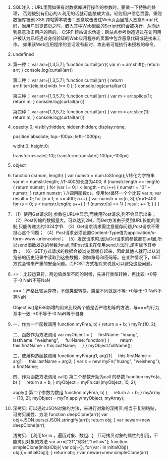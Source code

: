 1.
    SQL注入：URL里面如果有对数据库进行操作的参数时，要做一下特殊的处理，
否则被别有用心的人利用的话就可能酿成大错，轻则用户信息泄露，重则数据库被删
    XSS 跨站脚本攻击：恶意攻击者往Web页面里插入恶意Script代码，当用户浏览该页之时，嵌入其中Web里面的Script代码会被执行，从而达到恶意攻击用户的目的。
    CSRF 跨站请求伪造：跨站点参考伪造通过在访问用户被认为已经通过身份验证的Web应用程序的页面中包含恶意代码或链接来工作。 如果该Web应用程序的会话没有超时，攻击者可能执行未授权的命令。

2.
    undefined
3.
    第一种：
    var arr=[1,3,5,7];
    function curtail(arr){
        var m = arr.shift();
        return arr;
    }
    console.log(curtail(arr))

    第二种：
    var arr=[1,3,5,7];
    function curtail(arr) {
        return arr.filter((ele,idx)=>idx !== 0 );
    }
    console.log(curtail(arr))

    第三种：
    var arr=[1,3,5,7];
    function curtail(arr) {
    var m = arr.splice(1);
        return m;
    }
    console.log(curtail(arr))

    第四种：
    var arr=[1,3,5,7];
    function curtail(arr) {
    var m = arr.slice(1);
        return m;
    }
   console.log(curtail(arr))

4.
    opacity:0;
    visibily:hidden;
    hidden:hidden;
    display:none;

    position:absolute;
    top:-100px;
    left:-1000px;

    widht:0;
    height:0;

    transform:scale(-10);
    transform:translate(-100px,-100px)

5.
    object

6.
     function cs(num, length) {
        var numstr = num.toString();//转化为字符串
        var m = numstr.length; //1-400的长度为400;
        if (numstr.length >= length) {
            return numstr;
        }
        for (var i = 0; i < length - m; i++) {
            numstr = "0" + numstr;
        }
        return numstr;
    } //调用函数cs，使用for循环一个个比较 
    var n;
    var result = 0;
    for (n = 1; n <= 400; n++) {
        var numstr = cs(n, 3);//n=1-400
        for (s = 0; s < numstr.length; s++) {
            if (numstr[s] == 1) {
                result += 1;
            }
        }
    }

7.
    （1）使用Get请求时,参数在URL中显示,而使用Post请求,则不会显示出来； 
    （2）Post传输的数据量大，可以达到2M，而Get方法由于受到URL长度的限制,只能传递大约1024字节. 
    （3）Get请求请求需注意缓存问题,Post请求不需担心这个问题； 
    （4）Post请求必须设置Content-Type值为application/x-form-www-urlencoded； 
    （5）发送请求时,因为Get请求的参数都在url里,所以send函数发送的参数为null,而Post请求在使用send方法时,却需赋予其参数； 
    （6）GET方式请求的数据会被浏览器缓存起来，因此其他人就可以从浏览器的历史记录中读取到这些数据，例如账号和密码等。在某种情况下，GET方式会带来严重的安全问题。而POST方式相对来说就可以避免这些问题。

8.
    ==：比较运算符，两边值类型不同的时候，先进行类型转换，再比较:
    +0等于-0
    NaN不等NaN

    ===：严格比较运算符，不做类型转换，类型不同就是不等:
    +0等于-0
    NaN不等NaN

    Object.is()是ES6新增的用来比较两个值是否严格相等的方法，与===的行为基本一致:
    +0不等于-0
    NaN等于自身

9.
    一、作为一个函数调用
    function myFn(a, b) {
    return a + b;
    }
    myFn(10, 2);

    二、函数作为方法调用
    var myObject = {
        firstName: "huang",
        lastName: "weisheng",
        fullName: function() {
            return this.firstName + this.lastName;
        }
    }
    myObject.fullName();

    三、使用构造函数调用
    function myFn(arg1, arg2){
        this.firstName = arg1;
        this.lastName = arg2;
    }
    var x = new myFn("huang", "weisheng");
    x.firstName;

    四、作为函数方法调用
    call() 第二个参数开始为call 的参数
    function myFn(a, b) {
        return a + b;
    }
    myObject = myFn.call(myObject, 10, 2);


    apply() 第二个参数为数组
    function myFn(a, b) {
        return a + b;
    }
    myArray = [10, 2];
    myObject = myFn.apply(myObject, myArray);

10.
    深拷贝:
    可以通过JSON对象的方法，来进行对象的深拷贝,相当于复制粘贴，可拷贝属性、方法
    function deepClone(arr){
        var obj=JSON.parse(JSON.stringify(arr));
        return obj;
    }
    var newarr=new deepClone(arr);

    浅拷贝:
    【利用for in ，遍历对象、数组...】
    只可拷贝对象的属性的引用，不能拷贝对象的方法
    var arr=["21","你好","hellow"];
    function simpleClone(initialObj){
        var obj={};
            for(var i in initialObj){
            obj[i]=initialObj[i];
            }
        return obj;
        }
    var newarr=new simpleClone(arr)